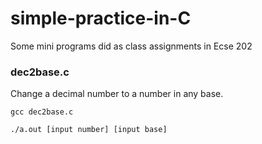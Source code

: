 # simple-practice-in-C
Some mini programs did as class assignments in Ecse 202

### dec2base.c
Change a decimal number to a number in any base.

  `gcc dec2base.c`
  
  `./a.out [input number] [input base]`


